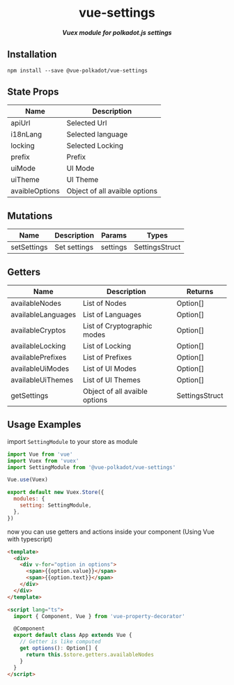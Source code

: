 <h1 align="center">vue-settings</h1>

<h5 align="center">Vuex module for polkadot.js settings </h5>

## Installation

`npm install --save @vue-polkadot/vue-settings`

## State Props

| Name           | Description                   |
| -------------- | ----------------------------- |
| apiUrl         | Selected Url                  |
| i18nLang       | Selected language             |
| locking        | Selected Locking              |
| prefix         | Prefix                        |
| uiMode         | UI Mode                       |
| uiTheme        | UI Theme                      |
| avaibleOptions | Object of all avaible options |

## Mutations

| Name        | Description  | Params   | Types                   |
| ----------- | ------------ | -------- | ----------------------- |
| setSettings | Set settings | settings | SettingsStruct |

## Getters

| Name               | Description                   | Returns        |
| ------------------ | ----------------------------- | -------------- |
| availableNodes     | List of Nodes                 | Option[]       |
| availableLanguages | List of Languages             | Option[]       |
| availableCryptos   | List of Cryptographic modes   | Option[]       |
| availableLocking   | List of Locking               | Option[]       |
| availablePrefixes  | List of Prefixes              | Option[]       |
| availableUiModes   | List of UI Modes              | Option[]       |
| availableUiThemes  | List of UI Themes             | Option[]       |
| getSettings        | Object of all avaible options | SettingsStruct |

## Usage Examples

import `SettingModule` to your store as module

```js
import Vue from 'vue'
import Vuex from 'vuex'
import SettingModule from '@vue-polkadot/vue-settings'

Vue.use(Vuex)

export default new Vuex.Store({
  modules: {
    setting: SettingModule,
  },
})
```

now you can use getters and actions inside your component (Using Vue with typescript)

```html
<template>
  <div>
    <div v-for="option in options">
      <span>{{option.value}}</span>
      <span>{{option.text}}</span>
    </div>
  </div>
</template>

<script lang="ts">
  import { Component, Vue } from 'vue-property-decorator'

  @Component
  export default class App extends Vue {
    // Getter is like computed
    get options(): Option[] {
      return this.$store.getters.availableNodes
    }
  }
</script>
```
